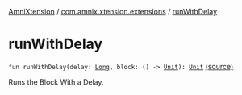 [AmniXtension](../index.md) / [com.amnix.xtension.extensions](index.md) / [runWithDelay](./run-with-delay.md)

# runWithDelay

`fun runWithDelay(delay: `[`Long`](https://kotlinlang.org/api/latest/jvm/stdlib/kotlin/-long/index.html)`, block: () -> `[`Unit`](https://kotlinlang.org/api/latest/jvm/stdlib/kotlin/-unit/index.html)`): `[`Unit`](https://kotlinlang.org/api/latest/jvm/stdlib/kotlin/-unit/index.html) [(source)](https://github.com/AmniX/AmniXTension/tree/master/AmniXtension/src/main/java/com/amnix/xtension/extensions/GlobalExtensions.kt#L191)

Runs the Block With a Delay.

